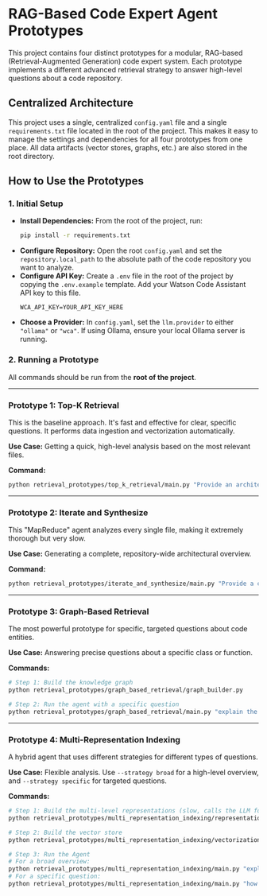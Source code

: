 # RAG-Based Code Expert Agent Prototypes

This project contains four distinct prototypes for a modular, RAG-based (Retrieval-Augmented Generation) code expert system. Each prototype implements a different advanced retrieval strategy to answer high-level questions about a code repository.

## Centralized Architecture

This project uses a single, centralized `config.yaml` file and a single `requirements.txt` file located in the root of the project. This makes it easy to manage the settings and dependencies for all four prototypes from one place. All data artifacts (vector stores, graphs, etc.) are also stored in the root directory.

## How to Use the Prototypes

### 1. Initial Setup

*   **Install Dependencies:** From the root of the project, run:
    ```bash
    pip install -r requirements.txt
    ```
*   **Configure Repository:** Open the root `config.yaml` and set the `repository.local_path` to the absolute path of the code repository you want to analyze.
*   **Configure API Key:** Create a `.env` file in the root of the project by copying the `.env.example` template. Add your Watson Code Assistant API key to this file.
    ```
    WCA_API_KEY=YOUR_API_KEY_HERE
    ```
*   **Choose a Provider:** In `config.yaml`, set the `llm.provider` to either `"ollama"` or `"wca"`. If using Ollama, ensure your local Ollama server is running.

### 2. Running a Prototype

All commands should be run from the **root of the project**.

---

### Prototype 1: Top-K Retrieval

This is the baseline approach. It's fast and effective for clear, specific questions. It performs data ingestion and vectorization automatically.

**Use Case:** Getting a quick, high-level analysis based on the most relevant files.

**Command:**
```bash
python retrieval_prototypes/top_k_retrieval/main.py "Provide an architectural analysis of the StravaService"
```

---

### Prototype 2: Iterate and Synthesize

This "MapReduce" agent analyzes every single file, making it extremely thorough but very slow.

**Use Case:** Generating a complete, repository-wide architectural overview.

**Command:**
```bash
python retrieval_prototypes/iterate_and_synthesize/main.py "Provide a comprehensive architectural analysis of this entire project"
```

---

### Prototype 3: Graph-Based Retrieval

The most powerful prototype for specific, targeted questions about code entities.

**Use Case:** Answering precise questions about a specific class or function.

**Commands:**
```bash
# Step 1: Build the knowledge graph
python retrieval_prototypes/graph_based_retrieval/graph_builder.py

# Step 2: Run the agent with a specific question
python retrieval_prototypes/graph_based_retrieval/main.py "explain the LoginViewModel class"
```

---

### Prototype 4: Multi-Representation Indexing

A hybrid agent that uses different strategies for different types of questions.

**Use Case:** Flexible analysis. Use `--strategy broad` for a high-level overview, and `--strategy specific` for targeted questions.

**Commands:**
```bash
# Step 1: Build the multi-level representations (slow, calls the LLM for each file)
python retrieval_prototypes/multi_representation_indexing/representation_builder.py

# Step 2: Build the vector store
python retrieval_prototypes/multi_representation_indexing/vectorization/main.py

# Step 3: Run the Agent
# For a broad overview:
python retrieval_prototypes/multi_representation_indexing/main.py "explain this repo" --strategy broad
# For a specific question:
python retrieval_prototypes/multi_representation_indexing/main.py "how is user authentication handled" --strategy specific
```